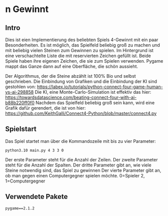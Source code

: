# n Gewinnt

## Intro

Dies ist eien Implementierung des beliebten Spiels 4-Gewinnt mit ein paar Besonderheiten. Es ist möglich, das Spielfeld beliebig groß zu machen und mit beliebig vielen Steinen zum Gewinnen zu spielen. Im Hintergrund ist eine verschachtelte Liste die mit reservierten Zeichen gefüllt ist. Beide Spiele haben ihre eigenen Zeichen, die sie zum Spielen verwenden. Pygame mappt das Ganze dann auf eine Oberfläche, die schön aussieht. 

Der Algorithmus, der die Steine abzählt ist 100% Bio und selbst geschrieben. 
Die Einbindung von Grafiken und die Einbindung der KI sind gestohlen von: https://labex.io/tutorials/python-connect-four-game-human-vs-ai-298858
Die KI, eine Monte-Carlo-Simulation ist effektiv das hier: https://towardsdatascience.com/beating-connect-four-with-ai-b88b220ff0f0
Nachdem das Spielfeld beliebig groß sein kann, wird eine Grafik dafür gerendert, die ist von hier: https://github.com/KeithGalli/Connect4-Python/blob/master/connect4.py

## Spielstart
Das Spiel startet man über die Kommandozeile mit bis zu vier Parameter:
```
python3.10 main.py 4 3 3 0
```

Der erste Parameter steht für die Anzahl der Zeilen.
Der zweite Parameter steht für die Anzahl der Spalten.
Der dritte Parameter gibt an, wie viele Steine notwendig sind, das Spiel zu gewinnen
Der vierte Parameter gibt an, ob man gegen einen Computergegner spielen möchte. 0=Spieler 2, 1=Computergegner

## Verwendete Pakete
```
pygame==2.1.2
```
